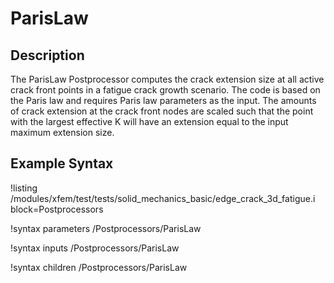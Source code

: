 # ParisLaw

## Description

The ParisLaw Postprocessor computes the crack extension size at all active crack front points in a fatigue crack growth scenario. The code is based on the Paris law and requires Paris law parameters as the input. The amounts of crack extension at the crack front nodes are scaled such that the point with the largest effective K will have an extension equal to the input maximum extension size.

## Example Syntax

!listing /modules/xfem/test/tests/solid_mechanics_basic/edge_crack_3d_fatigue.i block=Postprocessors

!syntax parameters /Postprocessors/ParisLaw

!syntax inputs /Postprocessors/ParisLaw

!syntax children /Postprocessors/ParisLaw
